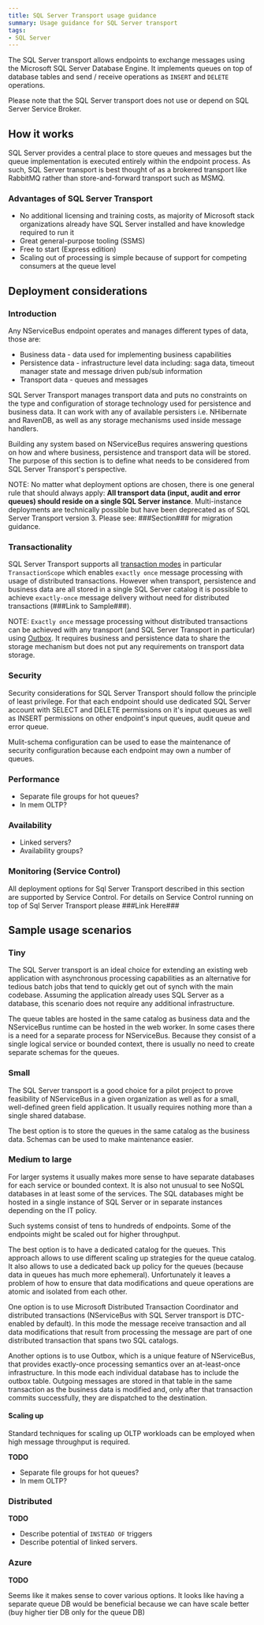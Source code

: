 ```yaml
---
title: SQL Server Transport usage guidance
summary: Usage guidance for SQL Server transport
tags:
- SQL Server
---
```


The SQL Server transport allows endpoints to exchange messages using the Microsoft SQL Server Database Engine. It implements queues on top of database tables and send / receive operations as `INSERT` and `DELETE` operations.

Please note that the SQL Server transport does not use or depend on SQL Server Service Broker.

## How it works

SQL Server provides a central place to store queues and messages but the queue implementation is executed entirely within the endpoint process. As such, SQL Server transport is best thought of as a brokered transport like RabbitMQ rather than store-and-forward transport such as MSMQ.


### Advantages of SQL Server Transport

 * No additional licensing and training costs, as majority of Microsoft stack organizations already have SQL Server installed and have knowledge required to run it
 * Great general-purpose tooling (SSMS)
 * Free to start (Express edition)
 * Scaling out of processing is simple because of support for competing consumers at the queue level

## Deployment considerations

### Introduction
Any NServiceBus endpoint operates and manages different types of data, those are:
 * Business data - data used for implementing business capabilities
 * Persistence data - infrastructure level data including: saga data, timeout manager state and message driven pub/sub information
 * Transport data - queues and messages

SQL Server Transport manages transport data and puts no constraints on the type and configuration of storage technology used for persistence and business data. It can work with any of available persisters i.e. NHibernate and RavenDB, as well as any storage mechanisms used inside message handlers.

Building any system based on NServiceBus requires answering questions on how and where business, persistence and transport data will be stored. The purpose of this section is to define what needs to be considered from SQL Server Transport's perspective.
 
NOTE: No matter what deployment options are chosen, there is one general rule that should always apply: **All transport data (input, audit and error queues) should reside on a single SQL Server instance**. Multi-instance deployments are technically possible but have been deprecated as of SQL Server Transport version 3. Please see: ###Section### for migration guidance.  

### Transactionality
SQL Server Transport supports all [transaction modes](/nservicebus/transports/transactions.md) in particular `TransactionScope` which enables `exactly once` message processing with usage of distributed transactions. However when transport, persistence and business data are all stored in a single SQL Server catalog it is possible to achieve `exactly-once` message delivery without need for distributed transactions (###Link to Sample###).

NOTE: `Exactly once` message processing without distributed transactions can be achieved with any transport (and SQL Server Transport in particular) using [Outbox](/nservicebus/outbox/). It requires business and persistence data to share the storage mechanism but does not put any requirements on transport data storage.

### Security 
Security considerations for SQL Server Transport should follow the principle of least privilege. For that each endpoint should use dedicated SQL Server account with SELECT and DELETE permissions on it's input queues as well as INSERT permissions on other endpoint's input queues, audit queue and error queue. 

Mulit-schema configuration can be used to ease the maintenance of security configuration because each endpoint may own a number of queues.

### Performance

 * Separate file groups for hot queues?
 * In mem OLTP? 
 
### Availability 
 * Linked servers?
 * Availability groups?
 
### Monitoring (Service Control)
All deployment options for Sql Server Transport described in this section are supported by Service Control. For details on Service Control running on top of Sql Server Transport please ###Link Here###

## Sample usage scenarios
### Tiny

The SQL Server transport is an ideal choice for extending an existing web application with asynchronous processing capabilities as an alternative for tedious batch jobs that tend to quickly get out of synch with the main codebase. Assuming the application already uses SQL Server as a database, this scenario does not require any additional infrastructure.

The queue tables are hosted in the same catalog as business data and the NServiceBus runtime can be hosted in the web worker. In some cases there is a need for a separate process for NServiceBus. Because they consist of a single logical service or bounded context, there is usually no need to create separate schemas for the queues.

### Small

The SQL Server transport is a good choice for a pilot project to prove feasibility of NServiceBus in a given organization as well as for a small, well-defined green field application. It usually requires nothing more than a single shared database.

The best option is to store the queues in the same catalog as the business data. Schemas can be used to make maintenance easier. 

### Medium to large

For larger systems it usually makes more sense to have separate databases for each service or bounded context. It is also not unusual to see NoSQL databases in at least some of the services. The SQL databases might be hosted in a single instance of SQL Server or in separate instances depending on the IT policy.

Such systems consist of tens to hundreds of endpoints. Some of the endpoints might be scaled out for higher throughput. 

The best option is to have a dedicated catalog for the queues. This approach allows to use different scaling up strategies for the queue catalog. It also allows to use a dedicated back up policy for the queues (because data in queues has much more ephemeral). Unfortunately it leaves a problem of how to ensure that data modifications and queue operations are atomic and isolated from each other. 

One option is to use Microsoft Distributed Transaction Coordinator and distributed transactions (NServiceBus with SQL Server transport is DTC-enabled by default). In this mode the message receive transaction and all data modifications that result from processing the message are part of one distributed transaction that spans two SQL catalogs.

Another options is to use Outbox, which is a unique feature of NServiceBus, that provides exactly-once processing semantics over an at-least-once infrastructure. In this mode each individual database has to include the outbox table. Outgoing messages are stored in that table in the same transaction as the business data is modified and, only after that transaction commits successfully, they are dispatched to the destination. 

#### Scaling up

Standard techniques for scaling up OLTP workloads can be employed when high message throughput is required.

**TODO**

 * Separate file groups for hot queues?
 * In mem OLTP? 

### Distributed

**TODO**

 * Describe potential of `INSTEAD OF` triggers
 * Describe potential of linked servers.

### Azure

**TODO**

Seems like it makes sense to cover various options. It looks like having a separate queue DB would be beneficial because we can have scale better (buy higher tier DB only for the queue DB)
